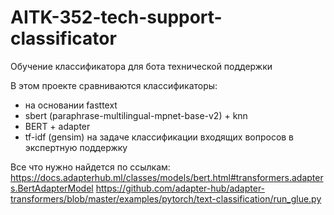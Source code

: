 # AITK-352-tech-support-classificator
Обучение классификатора для бота технической поддержки

В этом проекте сравниваются классификаторы:
* на основании fasttext
* sbert (paraphrase-multilingual-mpnet-base-v2) + knn
* BERT + adapter
* tf-idf (gensim)
 на задаче классификации входящих вопросов в экспертную поддержку

Все что нужно найдется по ссылкам:
https://docs.adapterhub.ml/classes/models/bert.html#transformers.adapters.BertAdapterModel
https://github.com/adapter-hub/adapter-transformers/blob/master/examples/pytorch/text-classification/run_glue.py
